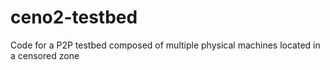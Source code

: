 # ceno2-testbed
Code for a P2P testbed composed of multiple physical machines located in a censored zone
